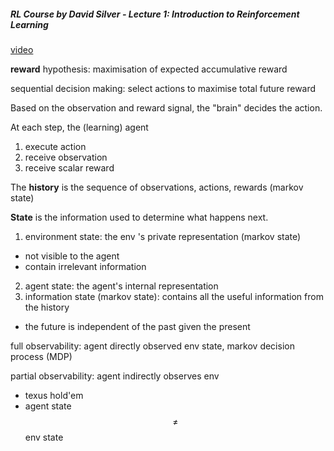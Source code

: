 ##### RL Course by David Silver - Lecture 1: Introduction to Reinforcement Learning
[video](https://www.youtube.com/watch?v=2pWv7GOvuf0)

**reward** hypothesis: maximisation of expected accumulative reward

sequential decision making: select actions to maximise total future reward

Based on the observation and reward signal, the "brain" decides the action.

At each step, the (learning) agent

1. execute action
2. receive observation
3. receive scalar reward

The **history** is the sequence of observations, actions, rewards (markov state)

**State** is the information used to determine what happens next.
 
1. environment state: the env 's private representation (markov state)
 * not visible to the agent
 * contain irrelevant information
2. agent state: the agent's internal representation
3. information state (markov state): contains all the useful information from the history
 * the future is independent of the past given the present

full observability: agent directly observed env state, markov decision process (MDP)

partial observability: agent indirectly observes env
 * texus hold'em
 * agent state $$\neq$$ env state
  





